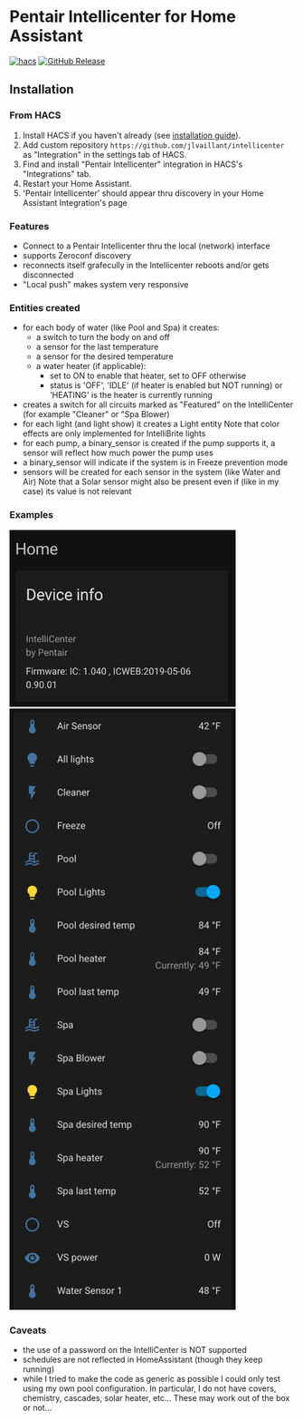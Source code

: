 # Pentair Intellicenter for Home Assistant

[![hacs][hacsbadge]][hacs]
[![GitHub Release][releases-shield]][releases]

## Installation

### From HACS

1. Install HACS if you haven't already (see [installation guide](https://hacs.netlify.com/docs/installation/manual)).
2. Add custom repository `https://github.com/jlvaillant/intellicenter` as "Integration" in the settings tab of HACS.
3. Find and install "Pentair Intellicenter" integration in HACS's "Integrations" tab.
4. Restart your Home Assistant.
5. 'Pentair Intellicenter' should appear thru discovery in your Home Assistant Integration's page

### Features

- Connect to a Pentair Intellicenter thru the local (network) interface
- supports Zeroconf discovery
- reconnects itself grafecully in the Intellicenter reboots and/or gets disconnected
- "Local push" makes system very responsive

### Entities created

- for each body of water (like Pool and Spa) it creates:
    - a switch to turn the body on and off
    - a sensor for the last temperature
    - a sensor for the desired temperature
    - a water heater (if applicable):
        - set to ON to enable that heater, set to OFF otherwise
        - status is 'OFF', 'IDLE' (if heater is enabled but NOT running) or
          'HEATING' is the heater is currently running
- creates a switch for all circuits marked as "Featured" on the IntelliCenter
  (for example "Cleaner" or "Spa Blower)
- for each light (and light show) it creates a Light entity
  Note that color effects are only implemented for IntelliBrite lights
- for each pump, a binary_sensor is created
  if the pump supports it, a sensor will reflect how much power the pump uses
- a binary_sensor will indicate if the system is in Freeze prevention mode
- sensors will be created for each sensor in the system (like Water and Air)
  Note that a Solar sensor might also be present even if (like in my case) its value
  is not relevant

### Examples

<img src="device_info.png" width="400"/>

<img src="entities.png" width="400"/>

### Caveats

- the use of a password on the IntelliCenter is NOT supported
- schedules are not reflected in HomeAssistant (though they keep running)
- while I tried to make the code as generic as possible I could only test using
  my own pool configuration. In particular, I do not have covers, chemistry, cascades,
  solar heater, etc... These may work out of the box or not...

[hacs]: https://github.com/custom-components/hacs
[hacsbadge]: https://img.shields.io/badge/HACS-Custom-orange
[releases-shield]: https://img.shields.io/github/v/release/jlvaillant/intellicenter
[releases]: https://github.com/jlvaillant/intellicenter/releases
